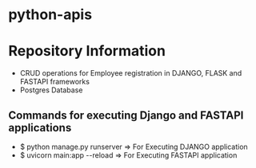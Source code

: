 # python-apis
# Repository Information

  - CRUD operations for Employee registration in DJANGO, FLASK and FASTAPI frameworks
  - Postgres Database
    

## Commands for executing Django and FASTAPI applications
* $ python manage.py runserver  => For Executing DJANGO application
* $ uvicorn main:app --reload   => For Executing FASTAPI application
